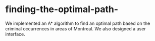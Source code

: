# finding-the-optimal-path-
We implemented an A* algorithm to find an optimal path based on the criminal occurrences in areas of Montreal. We also designed a user interface.
